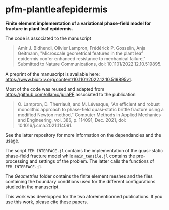 # pfm-plantleafepidermis

**Finite element implementation of a variational phase-field model for fracture in plant leaf epidermis.**
<br />

The code is associated to the manuscript

> Amir J. Bidhendi, Olivier Lampron, Frédérick P. Gosselin, Anja Geitmann, "Microscale geometrical features in the plant leaf epidermis confer enhanced resistance to mechanical failure," Submitted to Nature Communications, doi: 10.1101/2022.12.10.519895.

A preprint of the manuscript is available here: https://www.biorxiv.org/content/10.1101/2022.12.10.519895v1.

Most of the code was reused and adapted from https://github.com/ollamc/juliaPF associated to the publication

> O. Lampron, D. Therriault, and M. Lévesque, “An efficient and robust monolithic approach to phase-field quasi-static brittle fracture using a modified Newton method,” Computer Methods in Applied Mechanics and Engineering, vol. 386, p. 114091, Dec. 2021, doi: 10.1016/j.cma.2021.114091.

See the latter repository for more information on the dependancies and the usage.

The script `FEM_INTERFACE.jl` contains the implementation of the quasi-static phase-field fracture model while `main_tensile.jl` contains the pre-processing and settings of the problem. The latter calls the functions of `FEM_INTERFACE.jl`.

The _Geometries_ folder contains the finite element meshes and the files containing the boundary conditions used for the different configurations studied in the manuscript.

This work was developped for the two aforementionned publications. If you use this work, please cite these papers.


